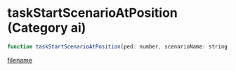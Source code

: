 # taskStartScenarioAtPosition (Category ai)

```js
function taskStartScenarioAtPosition(ped: number, scenarioName: string, x: number, y: number, z: number, heading: number, duration: number, sittingScenario: boolean, teleport: boolean): void
```

[filename](taskStartScenarioAtPosition_m.md ':include')